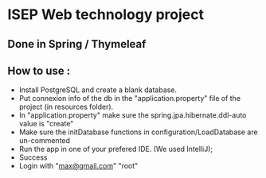# ISEP Web technology project

## Done in Spring / Thymeleaf

## How to use :

- Install PostgreSQL and create a blank database.
- Put connexion info of the db in the "application.property" file of the project (in resources folder).
- In "application.property" make sure the spring.jpa.hibernate.ddl-auto value is "create"
- Make sure the initDatabase functions in configuration/LoadDatabase are un-commented
- Run the app in one of your prefered IDE. (We used IntelliJ);
- Success
- Login with "max@gmail.com" "root"